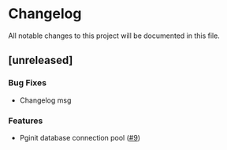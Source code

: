 # Changelog

All notable changes to this project will be documented in this file.

## [unreleased]

### Bug Fixes

- Changelog msg

### Features

- Pginit database connection pool ([#9](https://github.com/orhun/git-cliff/issues/9))

<!-- generated by git-cliff -->
